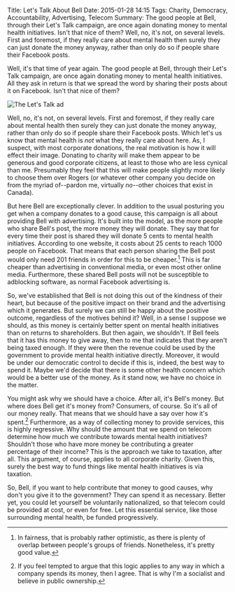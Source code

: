 Title: Let's Talk About Bell
Date: 2015-01-28 14:15
Tags: Charity, Democracy, Accountability, Advertising, Telecom
Summary: The good people at Bell, through their Let's Talk campaign, are once again donating money to mental health initiatives. Isn't that nice of them? Well, no, it's not, on several levels. First and foremost, if they really care about mental health then surely they can just donate the money anyway, rather than only do so if people share their Facebook posts.


Well, it's that time of year again. The good people at Bell, through their
Let's Talk campaign, are once again
donating money to mental health initiatives. All they ask in return is that
we spread the word by sharing their posts about it on Facebook. Isn't that
nice of them?

![The Let's Talk ad]({filename}/images/bell-lets-talk.jpg)

Well, no, it's not, on several levels. First and foremost, if they really care
about mental health then surely they can just donate the money anyway, rather
than only do so if people share their Facebook posts. Which let's us know that
mental health is _not_ what they really care about here. As, I suspect, with
most corporate donations, the real motivation is how it will effect their image.
Donating to charity will make them appear to be generous and good corporate
citizens, at least to those who are less cynical than me. Presumably they feel
that this will make people slightly more likely to choose them over Rogers (or
whatever other company you decide on from the myriad of--pardon me, virtually
_no_--other choices that exist in Canada).

But here Bell are exceptionally clever. In addition to the usual posturing you
get when a company donates to a good cause, this campaign is all about providing
Bell with advertising. It's built into the model, as the more people who share
Bell's post, the more money they will donate.
They say that for every time their post
is shared they will donate 5 cents to mental health initiatives. According to
one website, it costs about 25 cents to reach 1000 people on Facebook. That
means that each person sharing the Bell post would only need 201 friends in
order for this to be cheaper.[^1] This is far cheaper than advertising in
conventional media, or even most other online media. Furthermore, these shared
Bell posts will not be susceptible to adblocking software, as normal Facebook
advertising is.

So, we've established that Bell is not doing this out of the kindness of their
heart, but because of the positive impact on their brand and the advertising
which it generates. But surely we can still be happy about the positive outcome,
regardless of the motives behind it? Well, in a sense I suppose we should, as
this money is certainly better spent on mental health initiatives than on
returns to shareholders. But then again, we shouldn't. If Bell feels that it
has this money to give away, then to me that indicates that they aren't being
taxed enough. If they were then the revenue could be used by the government to
provide mental health initiative directly. Moreover, it would be under our
democratic control to decide if this is, indeed, the best way to spend it.
Maybe we'd decide that there is some other health concern which would be a
better use of the money. As it stand now, we have no choice in the matter.

You might ask why we should have a choice. After all, it's Bell's money. But
where does Bell get it's money from? Consumers, of course. So it's all of our
money really. That means that we should have a say over how it's spent.[^2]
Furthermore, as a way of collecting money to provide services, this is highly
regressive. Why should the amount that we spend on telecom determine how much
we contribute towards mental health initiatives? Shouldn't those who have more
money be contributing a greater percentage of their income? This is the
approach we take to taxation, after all. This argument, of course,
applies to all corporate charity. Given this, surely the best way to fund things
like mental health initiatives is via taxation.

So, Bell, if you want to help contribute that money to good causes, why don't
you give it to the government? They can spend it as necessary. Better yet, you
could let yourself be voluntarily nationalized, so that telecom could be
provided at cost, or even for free. Let this essential service, like those
surrounding mental health, be funded progressively.


[^1]: In fairness, that is probably rather optimistic, as there is plenty of overlap between people's groups of friends. Nonetheless, it's pretty good value.

[^2]: If you feel tempted to argue that this logic applies to any way in which a company spends its money, then I agree. That is why I'm a socialist and believe in public ownership.
